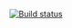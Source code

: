[![Build status](https://ci.appveyor.com/api/projects/status/9b6dlmvtrs3v7kp0?svg=true)](https://ci.appveyor.com/project/SophieLee222/banklogin)
